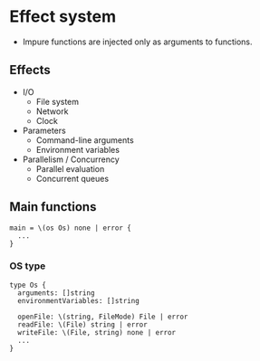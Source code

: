 # Effect system

- Impure functions are injected only as arguments to functions.

## Effects

- I/O
  - File system
  - Network
  - Clock
- Parameters
  - Command-line arguments
  - Environment variables
- Parallelism / Concurrency
  - Parallel evaluation
  - Concurrent queues

## Main functions

```
main = \(os Os) none | error {
  ...
}
```

### OS type

```
type Os {
  arguments: []string
  environmentVariables: []string

  openFile: \(string, FileMode) File | error
  readFile: \(File) string | error
  writeFile: \(File, string) none | error
  ...
}
```
